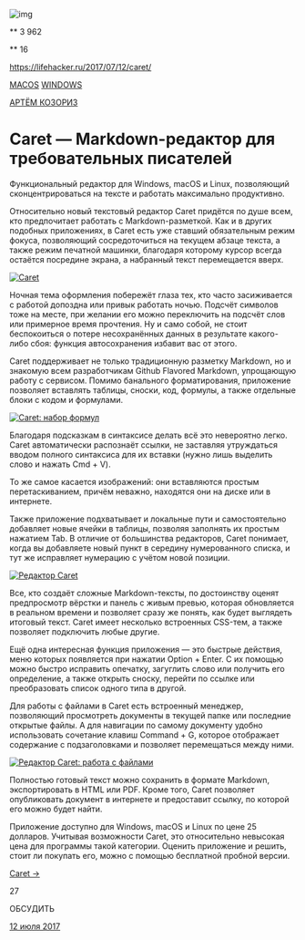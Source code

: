 ![img](https://cdn.lifehacker.ru/wp-content/uploads/2017/07/Caret---Markdown-redaktor-dlya-trebovatelnyx-pisateleJ_1499631819-1140x570.jpg)

** 3 962

** 16

https://lifehacker.ru/2017/07/12/caret/

[MACOS](https://lifehacker.ru/topics/technology/mac-os/) [WINDOWS](https://lifehacker.ru/topics/technology/windows/)

[АРТЁМ КОЗОРИЗ](https://lifehacker.ru/author/32565/)

# Caret — Markdown-редактор для требовательных писателей

Функциональный редактор для Windows, macOS и Linux, позволяющий сконцентрироваться на тексте и работать максимально продуктивно.

Относительно новый текстовый редактор Caret придётся по душе всем, кто предпочитает работать с Markdown-разметкой. Как и в других подобных приложениях, в Caret есть уже ставший обязательным режим фокуса, позволяющий сосредоточиться на текущем абзаце текста, а также режим печатной машинки, благодаря которому курсор всегда остаётся посредине экрана, а набранный текст перемещается вверх.

[![Caret](https://cdn.lifehacker.ru/wp-content/uploads/2017/07/Snimok-ekrana-2017-07-05-v-08.48.48_1499233739-630x404.jpg)](https://cdn.lifehacker.ru/wp-content/uploads/2017/07/Snimok-ekrana-2017-07-05-v-08.48.48_1499233739.jpg)

Ночная тема оформления побережёт глаза тех, кто часто засиживается с работой допоздна или привык работать ночью. Подсчёт символов тоже на месте, при желании его можно переключить на подсчёт слов или примерное время прочтения. Ну и само собой, не стоит беспокоиться о потере несохранённых данных в результате какого-либо сбоя: функция автосохранения избавит вас от этого.

Caret поддерживает не только традиционную разметку Markdown, но и знакомую всем разработчикам Github Flavored Markdown, упрощающую работу с сервисом. Помимо банального форматирования, приложение позволяет вставлять таблицы, сноски, код, формулы, а также отдельные блоки с кодом и формулами.

[![Caret: набор формул](https://cdn.lifehacker.ru/wp-content/uploads/2017/07/Snimok-ekrana-2017-07-05-v-09.10.53_1499235059-630x375.jpg)](https://cdn.lifehacker.ru/wp-content/uploads/2017/07/Snimok-ekrana-2017-07-05-v-09.10.53_1499235059.jpg)

Благодаря подсказкам в синтаксисе делать всё это невероятно легко. Caret автоматически распознаёт ссылки, не заставляя утруждаться вводом полного синтаксиса для их вставки (нужно лишь выделить слово и нажать Cmd + V).

То же самое касается изображений: они вставляются простым перетаскиванием, причём неважно, находятся они на диске или в интернете.

Также приложение подхватывает и локальные пути и самостоятельно добавляет новые ячейки в таблицы, позволяя заполнять их простым нажатием Tab. В отличие от большинства редакторов, Caret понимает, когда вы добавляете новый пункт в середину нумерованного списка, и тут же исправляет нумерацию с учётом новой позиции.

[![Редактор Caret](https://cdn.lifehacker.ru/wp-content/uploads/2017/07/01_1499233485-630x361.jpg)](https://cdn.lifehacker.ru/wp-content/uploads/2017/07/01_1499233485.jpg)

Все, кто создаёт сложные Markdown-тексты, по достоинству оценят предпросмотр вёрстки и панель с живым превью, которая обновляется в реальном времени и позволяет сразу же понять, как будет выглядеть итоговый текст. Caret имеет несколько встроенных CSS-тем, а также позволяет подключить любые другие.

Ещё одна интересная функция приложения — это быстрые действия, меню которых появляется при нажатии Option + Enter. С их помощью можно быстро исправить опечатку, загуглить слово или получить его определение, а также открыть сноску, перейти по ссылке или преобразовать список одного типа в другой.

Для работы с файлами в Caret есть встроенный менеджер, позволяющий просмотреть документы в текущей папке или последние открытые файлы. А для навигации по самому документу удобно использовать сочетание клавиш Command + G, которое отображает содержание с подзаголовками и позволяет перемещаться между ними.

[![Редактор Caret: работа с файлами](https://cdn.lifehacker.ru/wp-content/uploads/2017/07/Snimok-ekrana-2017-07-05-v-09.20.19_1499235641-630x415.jpg)](https://cdn.lifehacker.ru/wp-content/uploads/2017/07/Snimok-ekrana-2017-07-05-v-09.20.19_1499235641.jpg)

Полностью готовый текст можно сохранить в формате Markdown, экспортировать в HTML или PDF. Кроме того, Caret позволяет опубликовать документ в интернете и предоставит ссылку, по которой его можно будет найти.

Приложение доступно для Windows, macOS и Linux по цене 25 долларов. Учитывая возможности Caret, это относительно невысокая цена для программы такой категории. Оценить приложение и решить, стоит ли покупать его, можно с помощью бесплатной пробной версии.

[Caret →](https://caret.io/)

27

 ОБСУДИТЬ

[12 июля 2017](https://lifehacker.ru/2017/07/12/)